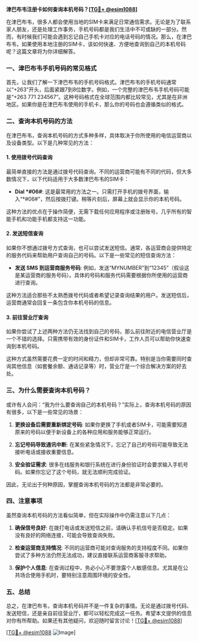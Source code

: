 **津巴布韦注册卡如何查询本机号码？[[TG💪+ @esim1088](https://t.me/s/esim1088)]**

在津巴布韦，很多人都会使用当地的SIM卡来满足日常通信需求。无论是为了联系家人朋友，还是处理工作事务，手机号码都是我们生活中不可或缺的一部分。然而，有时候我们可能会遇到忘记自己手机卡对应的电话号码的情况。那么，在津巴布韦，如果使用本地注册的SIM卡，该如何快速、方便地查询到自己的本机号码呢？这篇文章将为你详细解答。

### 一、津巴布韦手机号码的常见格式

首先，让我们了解一下津巴布韦的手机号码格式。津巴布韦的手机号码通常以“+263”开头，后面紧跟7到8位数字。例如，一个完整的津巴布韦手机号码可能是“+263 771 234567”。这种号码格式在全球范围内都比较常见，尤其是在非洲地区。如果你是在津巴布韦使用的手机卡，那么你的号码也会遵循类似的格式。

### 二、查询本机号码的方法

在津巴布韦，查询本机号码的方式多种多样，具体取决于你所使用的电信运营商以及设备类型。以下是几种常见的方法：

#### 1. 使用拨号代码查询

最简单直接的方法是通过拨号代码查询。不同的运营商可能有不同的代码，但大多数情况下，以下代码适用于大多数津巴布韦的SIM卡：

- **Dial *#06#**: 这是最常用的方法之一。只需打开手机的拨号界面，输入“*#06#”，然后按拨打键。稍等片刻后，屏幕上就会显示你的本机号码。

这种方法的优点在于操作简便，无需下载任何应用程序或注册账号。几乎所有的智能手机和功能手机都支持这一功能。

#### 2. 发送短信查询

如果你不想通过拨号方式查询，也可以尝试发送短信。通常，各运营商会提供特定的服务代码来帮助用户查询自己的号码。以下是一些常见的短信查询方法：

- **发送 SMS 到运营商服务号码**: 例如，发送“MYNUMBER”到“12345”（假设这是某运营商的服务号码）。具体的号码和服务代码需要根据你所使用的运营商进行查询。

这种方法适合那些不太熟悉拨号代码或者希望记录查询结果的用户。发送短信后，运营商通常会回复一条包含你本机号码的信息。

#### 3. 前往营业厅查询

如果你尝试了上述两种方法仍无法找到自己的号码，那么前往附近的电信营业厅是一个不错的选择。只需携带有效的身份证件和SIM卡，工作人员可以帮助你快速查询到本机号码。

这种方式虽然需要花费一定的时间和精力，但却非常可靠。特别是当你需要同时查询其他信息（如套餐余额、通话记录等）时，营业厅是一个综合解决方案的好去处。

### 三、为什么需要查询本机号码？

或许有人会问：“我为什么要查询自己的本机号码？”实际上，查询本机号码的原因有很多，以下是一些常见的场景：

1. **更换设备后需要重新绑定号码**: 如果你更换了手机或者SIM卡，可能需要知道原来的号码以便于新设备上的各种应用和服务能够正常运行。
   
2. **忘记号码导致通讯中断**: 在某些紧急情况下，忘记了自己的号码可能导致无法接听电话或接收重要信息。

3. **安全验证需求**: 很多在线服务和银行系统在进行身份验证时会要求输入手机号码。如果你忘记了这个号码，就无法顺利完成验证。

因此，无论出于何种原因，掌握查询本机号码的方法都是非常必要的。

### 四、注意事项

虽然查询本机号码的方法看似简单，但在实际操作中仍需注意以下几点：

1. **确保信号良好**: 在拨打电话或发送短信之前，请确认手机信号是否稳定。如果没有良好的网络连接，可能会导致查询失败。

2. **检查运营商支持情况**: 不同的运营商可能对查询服务的支持程度不同。如果你尝试了多种方法仍然无法成功，建议直接联系运营商客服寻求帮助。

3. **保护个人信息**: 在查询过程中，务必小心不要泄露个人敏感信息。尤其是在公共场合使用手机时，要特别注意周围环境的安全性。

### 五、总结

总之，在津巴布韦，查询本机号码并不是一件复杂的事情。无论是通过拨号代码、发送短信，还是亲自前往营业厅，都可以轻松完成这一任务。希望本文提供的信息对你有所帮助。如果还有其他疑问，欢迎随时留言讨论！[[TG💪+ @esim1088](https://t.me/s/esim1088)]

[[TG💪+ @esim1088](https://t.me/s/esim1088) ![Image](https://i.postimg.cc/4NQfJmqS/Snipaste-2025-05-13-00-14-12.png)]